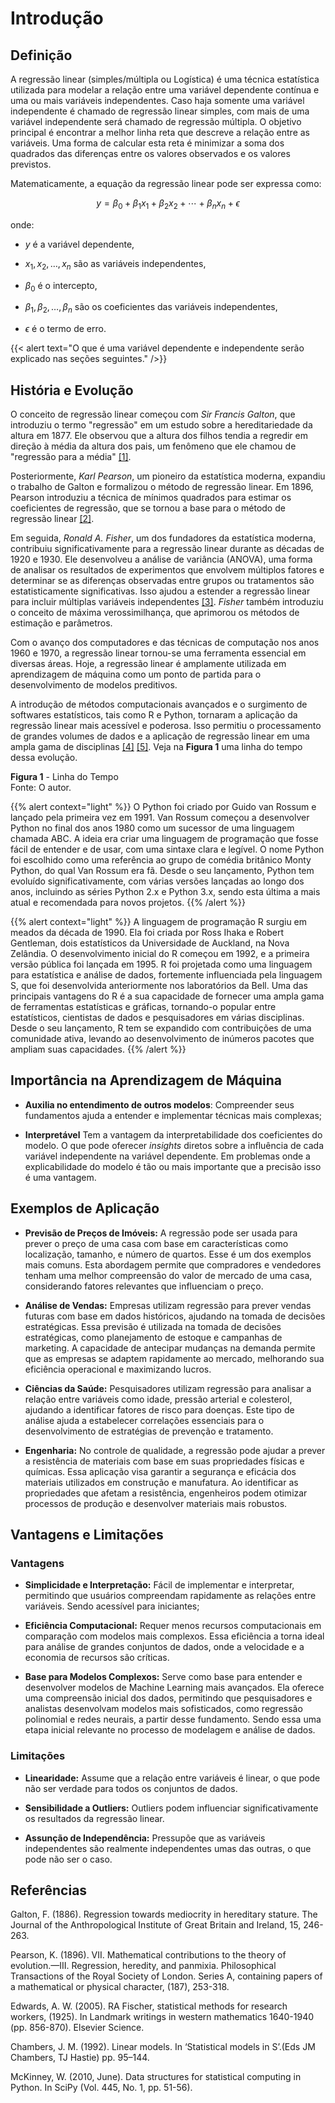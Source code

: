 # Introdução

## Definição

A regressão linear (simples/múltipla ou Logística) é uma técnica estatística utilizada para modelar a relação entre uma variável dependente contínua e uma ou mais variáveis independentes.
Caso haja somente uma variável independente é chamado de regressão linear simples, com mais de uma variável independente será chamado de regressão múltipla.
O objetivo principal é encontrar a melhor linha reta que descreve a relação entre as variáveis. Uma forma de calcular esta reta é minimizar a soma dos quadrados das diferenças entre os valores observados e os valores previstos.

Matematicamente, a equação da regressão linear pode ser expressa como:

$$y = \beta_0 + \beta_1x_1 + \beta_2x_2 + \cdots + \beta_nx_n + \epsilon$$

onde:

- $y$ é a variável dependente,

- $x_1, x_2, \ldots, x_n$ são as variáveis independentes,

- $\beta_0$ é o intercepto,

- $\beta_1, \beta_2, \ldots, \beta_n$ são os coeficientes das
    variáveis independentes,

- $\epsilon$ é o termo de erro.

{{< alert text="O que é uma variável dependente e independente serão explicado nas seções seguintes." />}}

## História e Evolução

O conceito de regressão linear começou com _Sir Francis Galton_, que introduziu o termo "regressão" em um estudo sobre a hereditariedade da altura em 1877.
Ele observou que a altura dos filhos tendia a regredir em direção à média da altura dos pais, um fenômeno que ele chamou de
"regressão para a média" [[1]](#1).

Posteriormente, _Karl Pearson_, um pioneiro da estatística moderna, expandiu o trabalho de Galton e formalizou o método de regressão linear.
Em 1896, Pearson introduziu a técnica de mínimos quadrados para estimar os coeficientes de regressão, que se tornou a base para o método de regressão linear [[2]](#2).

[//]: # "Este parágrafo foi alterado incluir no PDF"
Em seguida, _Ronald A. Fisher_, um dos fundadores da estatística moderna, contribuiu significativamente para a regressão linear durante as décadas de 1920 e 1930.
Ele desenvolveu a análise de variância (ANOVA), uma forma de analisar os resultados de experimentos que envolvem múltiplos fatores e determinar se as diferenças observadas entre grupos ou tratamentos são estatisticamente significativas.
Isso ajudou a estender a regressão linear para incluir múltiplas variáveis independentes [[3]](#3).
_Fisher_ também introduziu o conceito de máxima verossimilhança, que aprimorou os métodos de estimação  e parâmetros.

Com o avanço dos computadores e das técnicas de computação nos anos 1960 e 1970, a regressão linear tornou-se uma ferramenta essencial em diversas áreas. Hoje, a regressão linear é amplamente utilizada em aprendizagem de máquina como um ponto de partida para o desenvolvimento de modelos preditivos.

A introdução de métodos computacionais avançados e o surgimento de softwares estatísticos, tais como R e Python, tornaram a aplicação da regressão linear mais acessível e poderosa.
Isso permitiu o processamento de grandes volumes de dados e a aplicação de regressão linear em uma ampla gama de disciplinas [[4]](#4) [[5]](#5).
Veja na **Figura 1** uma linha do tempo dessa evolução.

**Figura 1** - Linha do Tempo
<img src="/linhadotempo.png" alt="" srcset=""></br>
Fonte: O autor.

{{% alert context="light" %}}
O Python foi criado por Guido van Rossum e lançado pela primeira vez em 1991. Van Rossum começou a desenvolver Python no final dos anos 1980 como um sucessor de uma linguagem chamada ABC.
A ideia era criar uma linguagem de programação que fosse fácil de entender e de usar, com uma sintaxe clara e legível. O nome Python foi escolhido como uma referência ao grupo de comédia britânico Monty Python, do qual Van Rossum era fã.
Desde o seu lançamento, Python tem evoluído significativamente, com várias versões lançadas ao longo dos anos, incluindo as séries Python 2.x e Python 3.x, sendo esta última a mais atual e recomendada para novos projetos.
{{% /alert %}}

{{% alert context="light" %}}
A linguagem de programação R surgiu em meados da década de 1990.
Ela foi criada por Ross Ihaka e Robert Gentleman, dois estatísticos da Universidade de Auckland, na Nova Zelândia. O desenvolvimento inicial do R começou em 1992, e a primeira versão pública foi lançada em 1995. R foi projetada como uma linguagem para estatística e análise de dados, fortemente influenciada pela linguagem S, que foi desenvolvida
anteriormente nos laboratórios da Bell.
Uma das principais vantagens do R é a sua capacidade de fornecer uma ampla gama de ferramentas estatísticas e gráficas, tornando-o popular entre estatísticos, cientistas de dados e pesquisadores em várias disciplinas.
Desde o seu lançamento, R tem se expandido com contribuições de uma comunidade ativa, levando ao desenvolvimento de inúmeros pacotes que ampliam suas capacidades.
{{% /alert %}}

## Importância na Aprendizagem de Máquina

- **Auxilia no entendimento de outros modelos**: Compreender seus fundamentos ajuda a entender e implementar técnicas mais complexas;

- **Interpretável** Tem a vantagem da interpretabilidade dos coeficientes do modelo. O que pode oferecer _insights_ diretos sobre a influência de cada variável independente na variável dependente. Em problemas onde a explicabilidade do modelo é tão ou mais importante que a precisão isso é uma vantagem.

## Exemplos de Aplicação

- **Previsão de Preços de Imóveis:** A regressão pode ser usada para prever o preço de uma casa com base em características como localização, tamanho, e número de quartos. Esse é um dos exemplos mais comuns.
Esta abordagem permite que compradores e vendedores tenham uma melhor compreensão do valor de mercado de uma casa, considerando fatores relevantes que influenciam o preço.

- **Análise de Vendas:** Empresas utilizam regressão para prever vendas futuras com base em dados históricos, ajudando na tomada de decisões estratégicas. Essa previsão é utilizada na tomada de decisões estratégicas, como planejamento de estoque e campanhas de marketing. A capacidade de antecipar mudanças na demanda permite que as empresas se adaptem rapidamente ao mercado, melhorando sua eficiência operacional e maximizando lucros.

- **Ciências da Saúde:** Pesquisadores utilizam regressão para analisar a relação entre variáveis como idade, pressão arterial e colesterol, ajudando a identificar fatores de risco para doenças. Este tipo de análise ajuda a estabelecer correlações essenciais para o desenvolvimento de estratégias de prevenção e tratamento.

- **Engenharia:** No controle de qualidade, a regressão pode ajudar a prever a resistência de materiais com base em suas propriedades físicas e químicas. Essa aplicação visa garantir a segurança e eficácia dos materiais utilizados em construção e manufatura. Ao identificar as propriedades que afetam a resistência, engenheiros podem otimizar processos de produção e desenvolver materiais mais robustos.

## Vantagens e Limitações

### Vantagens

- **Simplicidade e Interpretação:** Fácil de implementar e interpretar, permitindo que usuários compreendam rapidamente as relações entre variáveis. Sendo acessível para iniciantes;

- **Eficiência Computacional:** Requer menos recursos computacionais em comparação com modelos mais complexos. Essa eficiência a torna ideal para análise de grandes conjuntos de dados, onde a velocidade e a economia de recursos são críticas.

- **Base para Modelos Complexos:** Serve como base para entender e desenvolver modelos de Machine Learning mais avançados. Ela oferece uma compreensão inicial dos dados, permitindo que pesquisadores e analistas desenvolvam modelos mais sofisticados, como regressão polinomial e redes neurais, a partir desse fundamento. Sendo essa uma etapa inicial relevante no processo de modelagem e análise de dados.

### Limitações

- **Linearidade:** Assume que a relação entre variáveis é linear, o
    que pode não ser verdade para todos os conjuntos de dados.

- **Sensibilidade a Outliers:** Outliers podem influenciar
    significativamente os resultados da regressão linear.

- **Assunção de Independência:** Pressupõe que as variáveis
    independentes são realmente independentes umas das outras, o que
    pode não ser o caso.

## Referências

<a id="1"></a>
Galton, F. (1886). Regression towards mediocrity in hereditary stature. The Journal of the Anthropological Institute of Great Britain and Ireland, 15, 246-263.

<a id="2"></a>
Pearson, K. (1896). VII. Mathematical contributions to the theory of evolution.—III. Regression, heredity, and panmixia. Philosophical Transactions of the Royal Society of London. Series A, containing papers of a mathematical or physical character, (187), 253-318.

<a id="3"></a>
Edwards, A. W. (2005). RA Fischer, statistical methods for research workers, (1925). In Landmark writings in western mathematics 1640-1940 (pp. 856-870). Elsevier Science.

<a id="4"></a>
Chambers, J. M. (1992). Linear models. In ‘Statistical models in S’.(Eds JM Chambers, TJ Hastie) pp. 95–144.

<a id="5"></a>
McKinney, W. (2010, June). Data structures for statistical computing in Python. In SciPy (Vol. 445, No. 1, pp. 51-56).